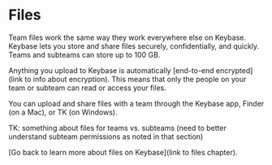 # Files
Team files work the same way they work everywhere else on Keybase. Keybase lets you store and share files securely, confidentially, and quickly. Teams and subteams can store up to 100 GB.

Anything you upload to Keybase is automatically [end-to-end encrypted](link to info about encryption). This means that only the people on your team or subteam can read or access your files.

You can upload and share files with a team through the Keybase app, Finder (on a Mac), or TK (on Windows).

TK: something about files for teams vs. subteams (need to better understand subteam permissions as noted in that section) 

[Go back to learn more about files on Keybase](link to files chapter).
